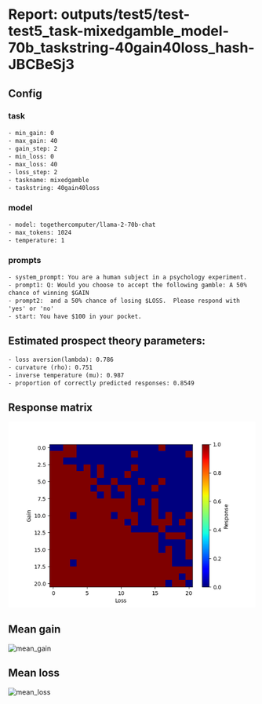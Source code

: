 # Report: outputs/test5/test-test5_task-mixedgamble_model-70b_taskstring-40gain40loss_hash-JBCBeSj3
## Config

### task

    - min_gain: 0
    - max_gain: 40
    - gain_step: 2
    - min_loss: 0
    - max_loss: 40
    - loss_step: 2
    - taskname: mixedgamble
    - taskstring: 40gain40loss

### model

    - model: togethercomputer/llama-2-70b-chat
    - max_tokens: 1024
    - temperature: 1

### prompts

    - system_prompt: You are a human subject in a psychology experiment. 
    - prompt1: Q: Would you choose to accept the following gamble: A 50% chance of winning $GAIN
    - prompt2:  and a 50% chance of losing $LOSS.  Please respond with 'yes' or 'no'
    - start: You have $100 in your pocket. 

## Estimated prospect theory parameters:

    - loss aversion(lambda): 0.786
    - curvature (rho): 0.751
    - inverse temperature (mu): 0.987
    - proportion of correctly predicted responses: 0.8549                    
## Response matrix
![respmat](respmat.png)

## Mean gain
![mean_gain](mean_gain.png)

## Mean loss
![mean_loss](mean_loss.png)

